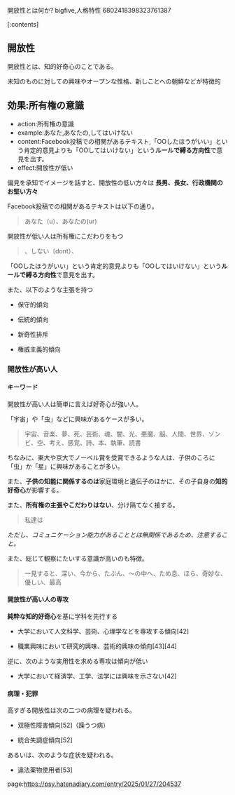 開放性とは何か?
bigfive,人格特性
6802418398323761387

[:contents]



## 開放性



開放性とは、知的好奇心のことである。

未知のものに対しての興味やオープンな性格、新しことへの朝鮮などが特徴的






## 効果:所有権の意識

- action:所有権の意識
- example:あなた,あなたの,してはいけない
- content:Facebook投稿での相関があるテキスト,「OOしたほうがいい」という肯定的意見よりも「OOしてはいけない」という**ルールで縛る方向性**で意見を出す。
- effect:開放性が低い



偏見を承知でイメージを話すと、開放性の低い方々は **長男、長女、行政機関のお堅い方々**



Facebook投稿での相関があるテキストは以下の通り。



> あなた（u）、あなたの(ur)



開放性が低い人は所有権にこだわりをもつ



> 、しない（dont）、



「OOしたほうがいい」という肯定的意見よりも「OOしてはいけない」という**ルールで縛る方向性**で意見を出す。



また、以下のような主張を持つ



- 保守的傾向

- 伝統的傾向

- 新奇性排斥

- 権威主義的傾向



### 開放性が高い人



#### キーワード



開放性が高い人は簡単に言えば好奇心が強い人。

「宇宙」や「虫」などに興味があるケースが多い。



> 宇宙、音楽、夢、死、芸術、魂、闇、光、悪魔、脳、人間、世界、ゾンビ、空、考え、感覚、詩、本、執筆、読書



ちなみに、東大や京大でノーベル賞を受賞できるような人は、子供のころに「虫」か「星」に興味があることが多い。



また、**子供の知能に関係するのは**家庭環境と遺伝子のほかに、その子自身の**知的好奇心**が影響する。



また、**所有権の主張やこだわりはない**、分け隔てなく接する。



> 私達は



*ただし、コミュニケーション能力があることとは無関係であるため、注意すること。*



また、総じて観察にたいする意識が高いのも特徴。



> 一見すると、深い、今から、たぶん、～の中へ、ため息、ほら、奇妙な、優しい、最高



#### 開放性が高い人の専攻



**純粋な知的好奇心**を基に学科を先行する



- 大学において人文科学、芸術、心理学などを専攻する傾向[42]

- 職業興味において研究的興味、芸術的興味の傾向[43][44]



逆に、次のような実用性を求める専攻は傾向が低い



- 大学において経済学、工学、法学には興味を示さない[42]







#### 病理・犯罪



高すぎる開放性は次の二つの病理を疑われる。



- 双極性障害傾向[52]（躁うつ病）

- 統合失調症傾向[52]

あるいは、次のような症状を疑われる。



- 違法薬物使用者[53]







page:https://psy.hatenadiary.com/entry/2025/01/27/204537
